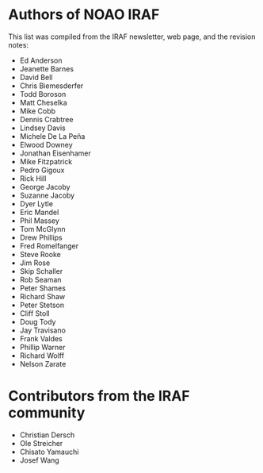 # Authors of NOAO IRAF

This list was compiled from the IRAF newsletter, web page, and the
revision notes:

 * Ed Anderson
 * Jeanette Barnes
 * David Bell
 * Chris Biemesderfer
 * Todd Boroson
 * Matt Cheselka
 * Mike Cobb
 * Dennis Crabtree
 * Lindsey Davis
 * Michele De La Peña
 * Elwood Downey
 * Jonathan Eisenhamer
 * Mike Fitzpatrick
 * Pedro Gigoux
 * Rick Hill
 * George Jacoby
 * Suzanne Jacoby
 * Dyer Lytle
 * Eric Mandel
 * Phil Massey
 * Tom McGlynn
 * Drew Phillips
 * Fred Romelfanger
 * Steve Rooke
 * Jim Rose
 * Skip Schaller
 * Rob Seaman
 * Peter Shames
 * Richard Shaw
 * Peter Stetson
 * Cliff Stoll
 * Doug Tody
 * Jay Travisano
 * Frank Valdes
 * Phillip Warner
 * Richard Wolff
 * Nelson Zarate

# Contributors from the IRAF community

 * Christian Dersch
 * Ole Streicher
 * Chisato Yamauchi
 * Josef Wang
